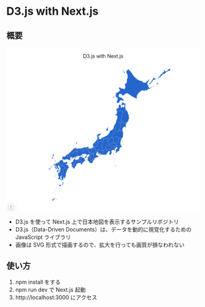 # D3.js with Next.js

## 概要

![](./img/01.png)

- D3.js を使って Next.js 上で日本地図を表示するサンプルリポジトリ
- D3.js（Data-Driven Documents）は、データを動的に視覚化するための JavaScript ライブラリ
- 画像は SVG 形式で描画するので、拡大を行っても画質が損なわれない

## 使い方

1. npm install をする
2. npm run dev で Next.js 起動
3. http://localhost:3000 にアクセス

